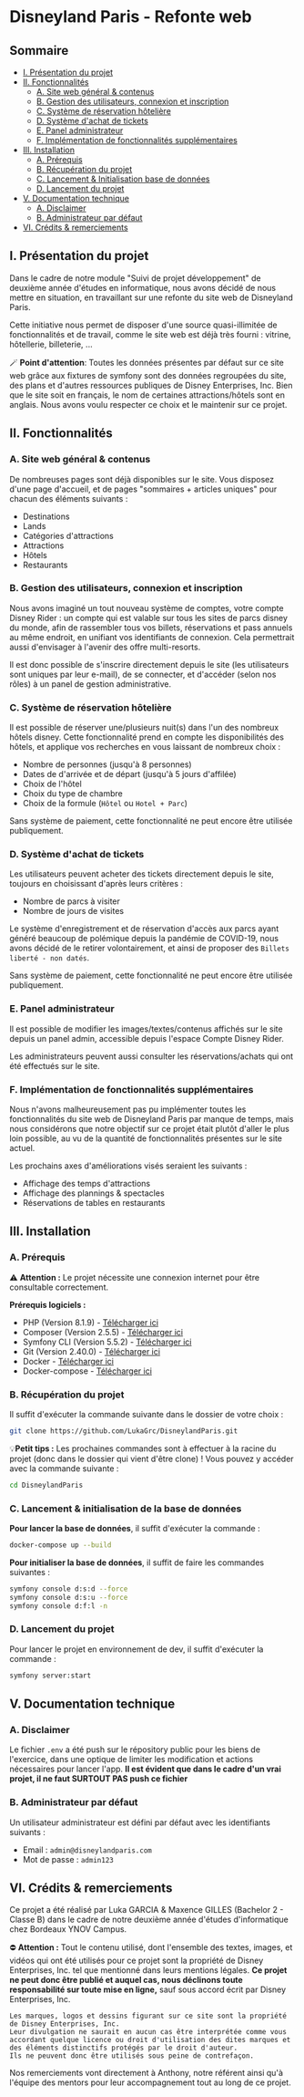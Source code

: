 # Disneyland Paris - Refonte web

## Sommaire 

- [I. Présentation du projet](#i-présentation-du-projet)
- [II. Fonctionnalités](#ii-fonctionnalités)
    - [A. Site web général & contenus](#a-site-web-général--contenus)
    - [B. Gestion des utilisateurs, connexion et inscription](#b-gestion-des-utilisateurs-connexion-et-inscription)
    - [C. Système de réservation hôtelière](#c-système-de-réservation-hôtelière)
    - [D. Système d'achat de tickets](#d-système-dachat-de-tickets)
    - [E. Panel administrateur](#e-panel-administrateur)
    - [F. Implémentation de fonctionnalités supplémentaires](#f-implémentation-de-fonctionnalités-supplémentaires)
- [III. Installation](#iii-installation)
    - [A. Prérequis](#a-prérequis)
    - [B. Récupération du projet](#b-récupération-du-projet)
    - [C. Lancement & Initialisation base de données](#c-lancement--initialisation-de-la-base-de-données)
    - [D. Lancement du projet](#d-lancement-du-projet)
- [V. Documentation technique](#v-documentation-technique)
    - [A. Disclaimer](#a-disclaimer)
    - [B. Administrateur par défaut](#b-administrateur-par-défaut)
- [VI. Crédits & remerciements](#vi-crédits--remerciements)

## I. Présentation du projet

Dans le cadre de notre module "Suivi de projet développement" de deuxième année d'études en informatique, nous avons décidé de nous mettre en situation, en travaillant sur une refonte du site web de Disneyland Paris.

Cette initiative nous permet de disposer d'une source quasi-illimitée de fonctionnalités et de travail, comme le site web est déjà très fourni : vitrine, hôtellerie, billeterie, ...

🪄 **Point d'attention**: Toutes les données présentes par défaut sur ce site web grâce aux fixtures de symfony sont des données regroupées du site, des plans et d'autres ressources publiques de Disney Enterprises, Inc. Bien que le site soit en français, le nom de certaines attractions/hôtels sont en anglais. Nous avons voulu respecter ce choix et le maintenir sur ce projet.

## II. Fonctionnalités

### A. Site web général & contenus

De nombreuses pages sont déjà disponibles sur le site. Vous disposez d'une page d'accueil, et de pages "sommaires + articles uniques" pour chacun des éléments suivants :

- Destinations
- Lands
- Catégories d'attractions
- Attractions
- Hôtels
- Restaurants

### B. Gestion des utilisateurs, connexion et inscription

Nous avons imaginé un tout nouveau système de comptes, votre compte Disney Rider : un compte qui est valable sur tous les sites de parcs disney du monde, afin de rassembler tous vos billets, réservations et pass annuels au même endroit, en unifiant vos identifiants de connexion. Cela permettrait aussi d'envisager à l'avenir des offre multi-resorts.

Il est donc possible de s'inscrire directement depuis le site (les utilisateurs sont uniques par leur e-mail), de se connecter, et d'accéder (selon nos rôles) à un panel de gestion administrative.

### C. Système de réservation hôtelière

Il est possible de réserver une/plusieurs nuit(s) dans l'un des nombreux hôtels disney. Cette fonctionnalité prend en compte les disponibilités des hôtels, et applique vos recherches en vous laissant de nombreux choix :

- Nombre de personnes (jusqu'à 8 personnes)
- Dates de d'arrivée et de départ (jusqu'à 5 jours d'affilée)
- Choix de l'hôtel
- Choix du type de chambre
- Choix de la formule (`Hôtel` ou `Hotel + Parc`)

Sans système de paiement, cette fonctionnalité ne peut encore être utilisée publiquement.

### D. Système d'achat de tickets

Les utilisateurs peuvent acheter des tickets directement depuis le site, toujours en choisissant d'après leurs critères :

- Nombre de parcs à visiter
- Nombre de jours de visites

Le système d'enregistrement et de réservation d'accès aux parcs ayant généré beaucoup de polémique depuis la pandémie de COVID-19, nous avons décidé de le retirer volontairement, et ainsi de proposer des `Billets liberté - non datés`.

Sans système de paiement, cette fonctionnalité ne peut encore être utilisée publiquement.

### E. Panel administrateur

Il est possible de modifier les images/textes/contenus affichés sur le site depuis un panel admin, accessible depuis l'espace Compte Disney Rider.

Les administrateurs peuvent aussi consulter les réservations/achats qui ont été effectués sur le site.

### F. Implémentation de fonctionnalités supplémentaires

Nous n'avons malheureusement pas pu implémenter toutes les fonctionnalités du site web de Disneyland Paris par manque de temps, mais nous considérons que notre objectif sur ce projet était plutôt d'aller le plus loin possible, au vu de la quantité de fonctionnalités présentes sur le site actuel.

Les prochains axes d'améliorations visés seraient les suivants : 

- Affichage des temps d'attractions
- Affichage des plannings & spectacles
- Réservations de tables en restaurants

## III. Installation

### A. Prérequis

⚠️ **Attention :** Le projet nécessite une connexion internet pour être consultable correctement.

**Prérequis logiciels :**
- PHP (Version 8.1.9) - [Télécharger ici](https://www.php.net/downloads.php)
- Composer (Version 2.5.5) - [Télécharger ici](https://getcomposer.org/download/)
- Symfony CLI (Version 5.5.2) - [Télécharger ici](https://symfony.com/download)
- Git (Version 2.40.0) - [Télécharger ici](https://git-scm.com/downloads)
- Docker - [Télécharger ici](https://docs.docker.com/get-docker/)
- Docker-compose - [Télécharger ici](https://docs.docker.com/compose/install/)

### B. Récupération du projet

Il suffit d'exécuter la commande suivante dans le dossier de votre choix :

```bash
git clone https://github.com/LukaGrc/DisneylandParis.git
```

💡**Petit tips :** Les prochaines commandes sont à effectuer à la racine du projet (donc dans le dossier qui vient d'être clone) ! Vous pouvez y accéder avec la commande suivante :

```bash
cd DisneylandParis
```

### C. Lancement & initialisation de la base de données

**Pour lancer la base de données**, il suffit d'exécuter la commande :

```bash
docker-compose up --build
```

**Pour initialiser la base de données**, il suffit de faire les commandes suivantes :

```bash
symfony console d:s:d --force
symfony console d:s:u --force
symfony console d:f:l -n
```

### D. Lancement du projet

Pour lancer le projet en environnement de dev, il suffit d'exécuter la commande :

```bash
symfony server:start
```

## V. Documentation technique

### A. Disclaimer

Le fichier `.env` a été push sur le répository public pour les biens de l'exercice, dans une optique de limiter les modification et actions nécessaires pour lancer l'app. **Il est évident que dans le cadre d'un vrai projet, il ne faut SURTOUT PAS push ce fichier**

### B. Administrateur par défaut

Un utilisateur administrateur est défini par défaut avec les identifiants suivants :

- Email : `admin@disneylandparis.com`
- Mot de passe : `admin123`


## VI. Crédits & remerciements

Ce projet a été réalisé par Luka GARCIA & Maxence GILLES (Bachelor 2 - Classe B) dans le cadre de notre deuxième année d'études d'informatique chez Bordeaux YNOV Campus.

⛔ **Attention :** Tout le contenu utilisé, dont l'ensemble des textes, images, et vidéos qui ont été utilisés pour ce projet sont la propriété de Disney Enterprises, Inc. tel que mentionné dans leurs mentions légales. **Ce projet ne peut donc être publié et auquel cas, nous déclinons toute responsabilité sur toute mise en ligne,** sauf sous accord écrit par Disney Enterprises, Inc.

```
Les marques, logos et dessins figurant sur ce site sont la propriété de Disney Enterprises, Inc.
Leur divulgation ne saurait en aucun cas être interprétée comme vous accordant quelque licence ou droit d'utilisation des dites marques et des éléments distinctifs protégés par le droit d'auteur.
Ils ne peuvent donc être utilisés sous peine de contrefaçon.
```

Nos remerciements vont directement à Anthony, notre référent ainsi qu'à l'équipe des mentors pour leur accompagnement tout au long de ce projet.